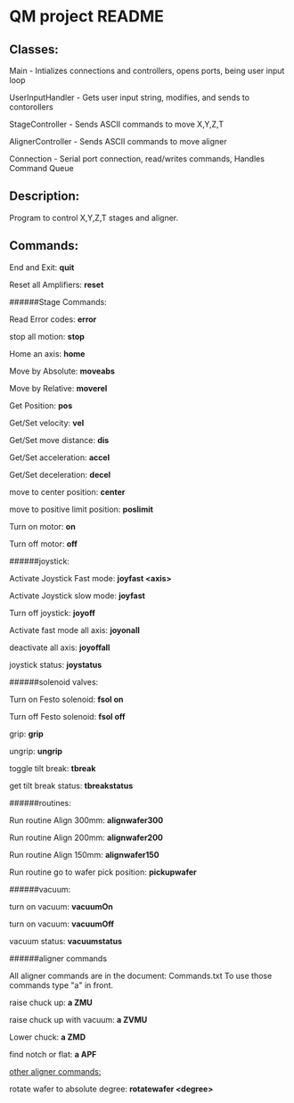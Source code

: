 # QM project README

## Classes:

Main - Intializes connections and controllers, opens ports, being user input loop

UserInputHandler - Gets user input string, modifies, and sends to contorollers

StageController - Sends ASCII commands to move X,Y,Z,T

AlignerController - Sends ASCII commands to move aligner

Connection - Serial port connection, read/writes commands, Handles Command Queue


## Description:

Program to control X,Y,Z,T stages and aligner. 

## Commands:

End and Exit: **quit**

Reset all Amplifiers: **reset**

######Stage Commands:

Read Error codes: **error <axis>**

stop all motion: **stop**

Home an axis: **home <axis>**

Move by Absolute: **moveabs <axis> <value>**

Move by Relative: **moverel <axis> <value>**

Get Position: **pos <axis>**

Get/Set velocity: **vel <axis> <value>**

Get/Set move distance: **dis <axis> <value>**

Get/Set acceleration: **accel <axis> <value>**

Get/Set deceleration: **decel <axis> <value>**

move to center position: **center <axis>**

move to positive limit position: **poslimit <axis>**

Turn on motor: **on <axis>**
  
Turn off motor: **off <axis>**

######joystick:

Activate Joystick Fast mode: **joyfast \<axis>**

Activate Joystick slow mode: **joyfast <axis>**

Turn off joystick: **joyoff <axis>**

Activate fast mode all axis: **joyonall**

deactivate all axis: **joyoffall**

joystick status: **joystatus**

######solenoid valves:

Turn on Festo solenoid: **fsol <number> on**

Turn off Festo solenoid: **fsol <number> off**

grip: **grip**

ungrip: **ungrip**

toggle tilt break: **tbreak**

get tilt break status: **tbreakstatus**

######routines:

Run routine Align 300mm: **alignwafer300**
  
Run routine Align 200mm: **alignwafer200**
  
Run routine Align 150mm: **alignwafer150**
  
Run routine go to wafer pick position: **pickupwafer**

######vacuum:

turn on vacuum: **vacuumOn**

turn on vacuum: **vacuumOff**

vacuum status: **vacuumstatus**

######aligner commands

All aligner commands are in the document: Commands.txt
To use those commands type "a" in front.

raise chuck up: **a ZMU**

raise chuck up with vacuum: **a ZVMU**

Lower chuck: **a ZMD**

find notch or flat: **a APF**

<ins>other aligner commands:</ins>

rotate wafer to absolute degree: **rotatewafer \<degree>**






